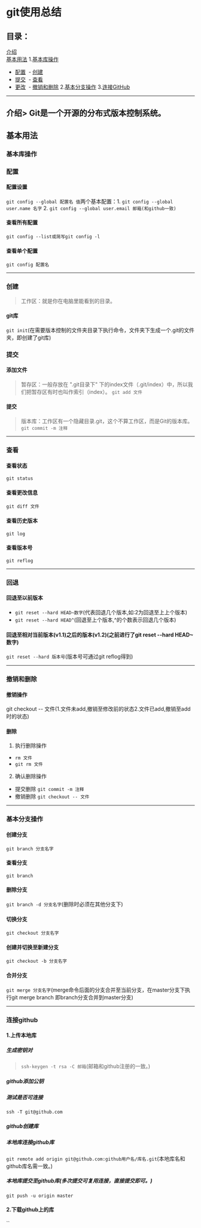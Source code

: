 # git使用总结
## 目录：  
[介绍](https://github.com/person-0/test/blob/master/test-git.md#介绍)  
[基本用法](https://github.com/person-0/test/blob/master/test-git.md#基本用法)  1.[基本库操作](https://github.com/person-0/test/blob/master/test-git.md#基本库操作)
  - [配置](https://github.com/person-0/test/blob/master/test-git.md#配置)
  - [创建](https://github.com/person-0/test/blob/master/test-git.md#创建)  
  - [提交](https://github.com/person-0/test/blob/master/test-git.md#提交)
  - [查看](https://github.com/person-0/test/blob/master/test-git.md#查看)
  - [更改](https://github.com/person-0/test/blob/master/test-git.md#更改)
  - [撤销和删除](https://github.com/person-0/test/blob/master/test-git.md#撤销和删除)
2.[基本分支操作](https://github.com/person-0/test/blob/master/test-git.md#基本分支操作)
3.[连接GitHub](https://github.com/person-0/test/blob/master/test-git.md#连接GitHub)
***
## 介绍> Git是一个开源的分布式版本控制系统。
## 基本用法
### 基本库操作
### 配置
#### 配置设置
`git config --global 配置名 值`两个基本配置：1. `git config --global user.name 名字`
2. `git config --global user.email 邮箱(和github一致)`
#### 查看所有配置

`git config --list或简写git config -l`

#### 查看单个配置
`git config 配置名`

***
### 创建
> 工作区：就是你在电脑里能看到的目录。   
#### git库
`git init`(在需要版本控制的文件夹目录下执行命令，文件夹下生成一个.git的文件夹，即创建了git库)
### 提交
#### 添加文件
> 暂存区：一般存放在 ".git目录下" 下的index文件（.git/index）中，所以我们把暂存区有时也叫作索引（index）。 
`git add 文件`
#### 提交
> 版本库：工作区有一个隐藏目录.git，这个不算工作区，而是Git的版本库。
`git commit -m 注释`
***
### 查看
#### 查看状态
`git status`
#### 查看更改信息
`git diff 文件`
#### 查看历史版本
`git log`
#### 查看版本号
`git reflog`
***
### 回退
#### 回退至以前版本
- `git reset --hard HEAD~数字`(代表回退几个版本,如:2为回退至上上个版本)
- `git reset --hard HEAD^`(回退至上个版本,^的个数表示回退几个版本)
#### 回退至相对当前版本(v1.1)之后的版本(v1.2)(之前进行了git reset --hard HEAD~数字)
`git reset --hard 版本号`(版本号可通过git reflog得到)
***
### 撤销和删除
#### 撤销操作
git checkout -- 文件(1.文件未add,撤销至修改前的状态2.文件已add,撤销至add时的状态)
#### 删除
1. 执行删除操作
- `rm 文件`
- `git rm 文件`
2. 确认删除操作
- 提交删除 `git commit -m 注释`
- 撤销删除 `git checkout -- 文件`
***
### 基本分支操作
#### 创建分支
`git branch 分支名字`
#### 查看分支
`git branch`
#### 删除分支
`git branch -d 分支名字`(删除时必须在其他分支下)
#### 切换分支
`git checkout 分支名字`
#### 创建并切换至新建分支
`git checkout -b 分支名字`
#### 合并分支
`git merge 分支名字`(merge命令后面的分支合并至当前分支，在master分支下执行git merge branch 即branch分支合并到master分支)
***
### 连接github
#### 1.上传本地库
##### 生成密钥对
> `ssh-keygen -t rsa -C 邮箱`(邮箱和github注册的一致。)
##### github添加公钥
##### 测试是否可连接
`ssh -T git@github.com`
##### github创建库
##### 本地库连接github库
`git remote add origin git@github.com:github用户名/库名.git`(本地库名和github库名需一致。) 
##### 本地库提交至github库(多次提交可复用连接，直接提交即可。)
`git push -u origin master`
#### 2.下载github上的库
``
